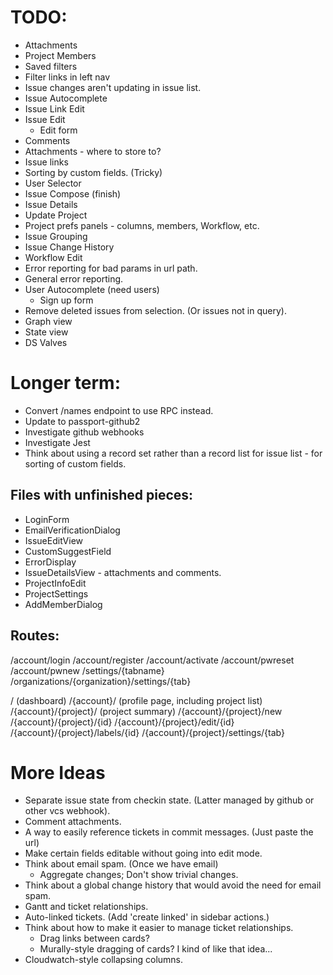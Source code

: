 # TODO:

* Attachments
* Project Members
* Saved filters
* Filter links in left nav
* Issue changes aren't updating in issue list.
* Issue Autocomplete
* Issue Link Edit
* Issue Edit
  * Edit form
* Comments
* Attachments - where to store to?
* Issue links
* Sorting by custom fields. (Tricky)
* User Selector
* Issue Compose (finish)
* Issue Details
* Update Project
* Project prefs panels - columns, members, Workflow, etc.
* Issue Grouping
* Issue Change History
* Workflow Edit
* Error reporting for bad params in url path.
* General error reporting.
* User Autocomplete (need users)
  * Sign up form
* Remove deleted issues from selection. (Or issues not in query).
* Graph view
* State view
* DS Valves

# Longer term:

* Convert /names endpoint to use RPC instead.
* Update to passport-github2
* Investigate github webhooks
* Investigate Jest
* Think about using a record set rather than a record list for issue list - for sorting of
  custom fields.

## Files with unfinished pieces:
* LoginForm
* EmailVerificationDialog
* IssueEditView
* CustomSuggestField
* ErrorDisplay
* IssueDetailsView - attachments and comments.
* ProjectInfoEdit
* ProjectSettings
* AddMemberDialog

## Routes:

/account/login
/account/register
/account/activate
/account/pwreset
/account/pwnew
/settings/{tabname}
/organizations/{organization}/settings/{tab}

/ (dashboard)
/{account}/ (profile page, including project list)
/{account}/{project}/ (project summary)
/{account}/{project}/new
/{account}/{project}/{id}
/{account}/{project}/edit/{id}
/{account}/{project}/labels/{id}
/{account}/{project}/settings/{tab}

# More Ideas

* Separate issue state from checkin state. (Latter managed by github or other vcs webhook).
* Comment attachments.
* A way to easily reference tickets in commit messages. (Just paste the url)
* Make certain fields editable without going into edit mode.
* Think about email spam. (Once we have email)
  * Aggregate changes; Don't show trivial changes.
* Think about a global change history that would avoid the need for email spam.
* Gantt and ticket relationships.
* Auto-linked tickets. (Add 'create linked' in sidebar actions.)
* Think about how to make it easier to manage ticket relationships.
  * Drag links between cards?
  * Murally-style dragging of cards?  I kind of like that idea...
* Cloudwatch-style collapsing columns.
